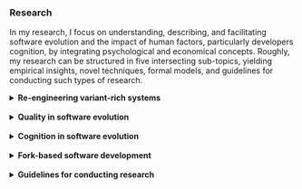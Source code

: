 ### Research

In my research, I focus on understanding, describing, and facilitating software evolution and the impact of human factors, particularly developers cognition, by integrating psychological and economical concepts. Roughly, my research can be structured in five intersecting sub-topics, yielding empirical insights, novel techniques, formal models, and guidelines for conducting such types of research.

<details>
<summary style="cursor:pointer;"><b style="cursor:pointer;">Re-engineering variant-rich systems</b></summary>

The primary focus of my dissertation has been on the re-engineering of variant-rich-systems. A variant-rich system describes a number of reused software variants that are similar, but have unique functionalities (i.e., features) to fulfill individual customer requirements. Organizations implement variant-rich systems through different techniques, which can be primarily distinguished into clone-based (e.g., copy-paste, clone & own) or platform-based (e.g., product-line engineering) strategies. Most developers start with clone-based development by creating and adapting a copy of an existing variant, since it is well supported and readily available, for instance, via forking on GitHub. However, an increasing number of cloned variants can easily cause problems in developing and maintaining the variant-rich system, for instance, because new features or bug fixes must be propagated between the independent and co-evolving variants. In such cases, organizations often decide to adopt a platform by re-engineering their cloned variants. A platform builds on a variability mechanism (i.e., a technique for implementing configuration options, such as the C preprocessor) and automated tool support (e.g., for modeling features, configuring, and deriving variants) to help developers reuse software artifacts more systematically.

</br>

<ul>
  <li>Contributions</li>
  <ul>
    <li>Empirically elicited economical data on the (re-)engineering of variant-rich systems, highlighting that organizations should aim to iteratively move towards platform-based software reuse but must be aware about costly factors (e.g., feature location). The data can help organizations in their decision making and confirms/refutes established assumptions in research (e.g., change propagation can be more challenging in a platform than often assumed).
    <li>Academic and industrial case studies on re-engineering variant-rich systems, providing insights into the processes, pitfalls, and benefits.</li>
    <li>Empirical insights into the feature-location problem and how to tackle it by eagerly tracing features in advance, recommending that feature traces in the source code should be lightweight and separated from variability mechanisms to facilitate program comprehension.</li>
    <li> Process model, conceptual model, and operations for specifying and supporting the (re-)engineering and evolution of variant-rich systems by providing an understanding of contemporary practices.</li>
    <li>Formal concepts and techniques for supporting developers in (re-)engineering endeavors of variant-rich systems, for instance, for analyzing the variability of source code or feature modeling.</li>
    <li>Guidelines for assessing and planning the (re-)engineering of variant-rich systems, for instance, feature modeling principles.</li>
    <li>Other contributions on variant-rich systems include, for instance, datasets, definitions of benchmarks, concepts for enabling security analyses, and support for quality assurance.</li>
  </ul>
  <li>Publications</li>
  <ul>
    <li>A*: </li>
    <li>A: </li>
    <li> </li>
  </ul>
  <li>Projects and funding</li>
  <ul>
    <li>Pure-Systems GmbH: Go SPLC 2019 Challenge project</li>
    <li>German Academic Exchange Service: IFI fellowship, research visits fellowship, conference traveling fellowship</li>
    <li>European Union: Erasmus traineeship grant</li>
  </ul>
</ul>

</details>

<br>

<details>
<summary style="cursor:pointer;"><b style="cursor:pointer;">Quality in software evolution</b></summary>



</details>

<br>

<details>
<summary style="cursor:pointer;"><b style="cursor:pointer;">Cognition in software evolution</b></summary>



</details>

<br>

<details>
<summary style="cursor:pointer;"><b style="cursor:pointer;">Fork-based software development</b></summary>



</details>

<br>

<details>
<summary style="cursor:pointer;"><b style="cursor:pointer;">Guidelines for conducting research</b></summary>



</details>
